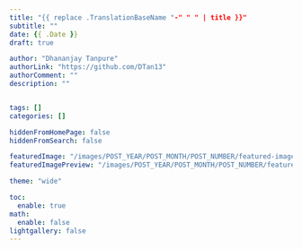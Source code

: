 ```yaml
---
title: "{{ replace .TranslationBaseName "-" " " | title }}"
subtitle: ""
date: {{ .Date }}
draft: true

author: "Dhananjay Tanpure"
authorLink: "https://github.com/DTan13"
authorComment: ""
description: ""


tags: []
categories: []

hiddenFromHomePage: false
hiddenFromSearch: false

featuredImage: "/images/POST_YEAR/POST_MONTH/POST_NUMBER/featured-image.png"
featuredImagePreview: "/images/POST_YEAR/POST_MONTH/POST_NUMBER/featured-image.png"

theme: "wide"

toc:
  enable: true
math:
  enable: false
lightgallery: false
---
```


<!-- Add Summary Here -->

<!--more-->
